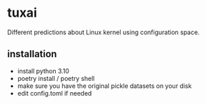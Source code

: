 # tuxai
Different predictions about Linux kernel using configuration space.

## installation
- install python 3.10
- poetry install / poetry shell
- make sure you have the original pickle datasets on your disk
- edit config.toml if needed

